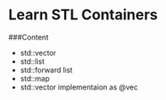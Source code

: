 # Learn STL Containers

###Content
- std::vector
- std::list
- std::forward list
- std::map
- std::vector implementaion as @vec
